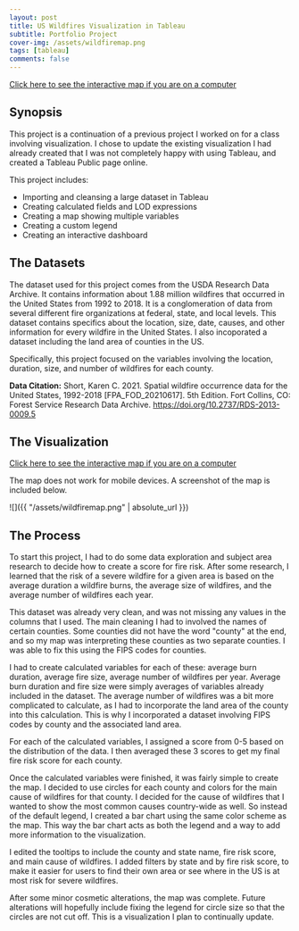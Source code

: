```yaml
---
layout: post
title: US Wildfires Visualization in Tableau
subtitle: Portfolio Project
cover-img: /assets/wildfiremap.png
tags: [tableau]
comments: false
---
```


[Click here to see the interactive map if you are on a computer](https://public.tableau.com/app/profile/alyssa.soderlund/viz/USWildfiresMap/Dashboard1)

## Synopsis
This project is a continuation of a previous project I worked on for a class involving visualization. 
I chose to update the existing visualization I had already created that I was not completely happy with using Tableau, and created a Tableau Public page online. 

This project includes:
- Importing and cleansing a large dataset in Tableau 
- Creating calculated fields and LOD expressions
- Creating a map showing multiple variables
- Creating a custom legend
- Creating an interactive dashboard

## The Datasets
The dataset used for this project comes from the USDA Research Data Archive. It contains information about 1.88 million wildfires that occurred in the United States from 1992 to 2018. It is a conglomeration of data from several different fire organizations at federal, state, and local levels. This dataset contains specifics about the location, size, date, causes, and other information for every wildfire in the United States. I also incoporated a dataset including the land area of counties in the US. 

Specifically, this project focused on the variables involving the location, duration, size, and number of wildfires for each county.

**Data Citation:** Short, Karen C. 2021. Spatial wildfire occurrence data for the United States, 1992-2018 [FPA_FOD_20210617]. 5th Edition. Fort Collins, CO: Forest Service Research Data Archive. https://doi.org/10.2737/RDS-2013-0009.5

## The Visualization

[Click here to see the interactive map if you are on a computer](https://public.tableau.com/app/profile/alyssa.soderlund/viz/USWildfiresMap/Dashboard1)

The map does not work for mobile devices. A screenshot of the map is included below.


![]({{ "/assets/wildfiremap.png" | absolute_url }})


## The Process

To start this project, I had to do some data exploration and subject area research to decide how to create a score for fire risk. After some research, I learned that the risk of a severe wildfire for a given area is based on the average duration a wildfire burns, the average size of wildfires, and the average number of wildfires each year. 

This dataset was already very clean, and was not missing any values in the columns that I used. The main cleaning I had to involved the names of certain counties. Some counties did not have the word "county" at the end, and so my map was interpreting these counties as two separate counties. I was able to fix this using the FIPS codes for counties.

I had to create calculated variables for each of these: average burn duration, average fire size, average number of wildfires per year. Average burn duration and fire size were simply averages of variables already included in the dataset. The average number of wildfires was a bit more complicated to calculate, as I had to incorporate the land area of the county into this calculation. This is why I incorporated a dataset involving FIPS codes by county and the associated land area. 

For each of the calculated variables, I assigned a score from 0-5 based on the distribution of the data. I then averaged these 3 scores to get my final fire risk score for each county.

Once the calculated variables were finished, it was fairly simple to create the map. I decided to use circles for each county and colors for the main cause of wildfires for that county. I decided for the cause of wildfires that I wanted to show the most common causes country-wide as well. So instead of the default legend, I created a bar chart using the same color scheme as the map. This way the bar chart acts as both the legend and a way to add more information to the visualization.

I edited the tooltips to include the county and state name, fire risk score, and main cause of wildfires. I added filters by state and by fire risk score, to make it easier for users to find their own area or see where in the US is at most risk for severe wildfires. 

After some minor cosmetic alterations, the map was complete. Future alterations will hopefully include fixing the legend for circle size so that the circles are not cut off. This is a visualization I plan to continually update. 
